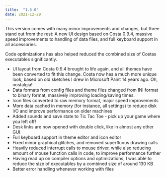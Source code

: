 ```yaml
---
title:  "1.5.0"
date: 2021-12-29
---
```

This version comes with many minor improvements and changes, but three stand out from the rest: A new UI design based on Costa 0.9.4, massive speed improvements to handling of data files, and full keyboard support in all accessories.

Code optimizations has also helped reduced the combined size of Costas executables significantly.

- UI layout from Costa 0.9.4 brought to life again, and all themes have been converted to fit this change. Costa now has a much more unique look, based on old sketches I drew in Microsoft Paint 14 years ago. Oh, nostalgia!
- Data formats from config files and theme files changed from INI format to binary format, massively improving loading/saving times.
- Icon files converted to raw memory format, major speed improvements
- More data cached in memory (for instance, all settings) to reduce disk I/O and improve performance on older machines
- Added sounds and save state to Tic Tac Toe - pick up your game where you left off!
- Desk links are now opened with double click, like in almost any other GUI
- Full keyboard support in theme editor and icon editor
- Fixed minor graphical glitches, and removed superfluous drawing calls
- Heavily reduced interrupt calls to mouse driver, while also reducing amount of mouse function calls in code, to improve performance further
- Having read up on compiler options and optimizations, I was able to reduce the size of executables by a combined size of around 130 KB
- Better error handling whenever working with files
